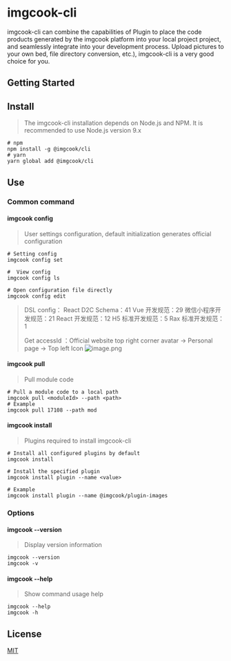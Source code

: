 # imgcook-cli

imgcook-cli can combine the capabilities of Plugin to place the code products generated by the imgcook platform into your local project project, and seamlessly integrate into your development process. Upload pictures to your own bed, file directory conversion, etc.), imgcook-cli is a very good choice for you.

## Getting Started
## Install
> The imgcook-cli installation depends on Node.js and NPM. It is recommended to use Node.js version 9.x


```shell
# npm
npm install -g @imgcook/cli
# yarn
yarn global add @imgcook/cli
```

## Use


### Common command

#### imgcook config
>  User settings configuration, default initialization generates official configuration


```shell
# Setting config
imgcook config set

#  View config
imgcook config ls

# Open configuration file directly
imgcook config edit
```

> DSL config：
> React D2C Schema：41
> Vue 开发规范：29
> 微信小程序开发规范：21
> React 开发规范：12
> H5 标准开发规范：5
> Rax 标准开发规范：1
> 
> Get accessId ：Official website top right corner avatar -> Personal page -> Top left Icon
> ![image.png](https://intranetproxy.alipay.com/skylark/lark/0/2019/png/199/1576161013370-acd72bac-c714-4653-828e-963d6aea3c8b.png#align=left&display=inline&height=164&name=image.png&originHeight=480&originWidth=1156&size=151842&status=done&style=none&width=396)


#### imgcook pull
> Pull module code


```shell
# Pull a module code to a local path
imgcook pull <moduleId> --path <path>
# Example
imgcook pull 17108 --path mod
```

#### imgcook install
> Plugins required to install imgcook-cli


```shell
# Install all configured plugins by default
imgcook install

# Install the specified plugin
imgcook install plugin --name <value>

# Example
imgcook install plugin --name @imgcook/plugin-images
```

### Options

#### imgcook --version
> Display version information


```shell
imgcook --version
imgcook -v
```

#### imgcook --help
> Show command usage help


```shell
imgcook --help
imgcook -h
```

## License
[MIT](https://github.com/imgcook/imgcook-cli/blob/master/LICENSE)
